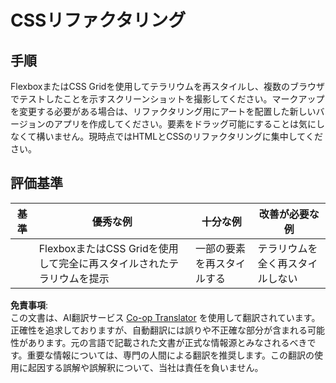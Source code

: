 <!--
CO_OP_TRANSLATOR_METADATA:
{
  "original_hash": "9d4d75af51aaccfe9af778f792c62919",
  "translation_date": "2025-08-23T22:35:37+00:00",
  "source_file": "3-terrarium/2-intro-to-css/assignment.md",
  "language_code": "ja"
}
-->
# CSSリファクタリング

## 手順

FlexboxまたはCSS Gridを使用してテラリウムを再スタイルし、複数のブラウザでテストしたことを示すスクリーンショットを撮影してください。マークアップを変更する必要がある場合は、リファクタリング用にアートを配置した新しいバージョンのアプリを作成してください。要素をドラッグ可能にすることは気にしなくて構いません。現時点ではHTMLとCSSのリファクタリングに集中してください。

## 評価基準

| 基準     | 優秀な例                                                         | 十分な例                      | 改善が必要な例                        |
| -------- | ----------------------------------------------------------------- | ----------------------------- | ------------------------------------ |
|          | FlexboxまたはCSS Gridを使用して完全に再スタイルされたテラリウムを提示 | 一部の要素を再スタイルする     | テラリウムを全く再スタイルしない      |

**免責事項**:  
この文書は、AI翻訳サービス [Co-op Translator](https://github.com/Azure/co-op-translator) を使用して翻訳されています。正確性を追求しておりますが、自動翻訳には誤りや不正確な部分が含まれる可能性があります。元の言語で記載された文書が正式な情報源とみなされるべきです。重要な情報については、専門の人間による翻訳を推奨します。この翻訳の使用に起因する誤解や誤解釈について、当社は責任を負いません。